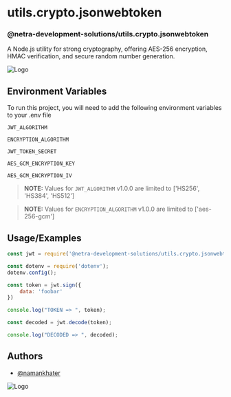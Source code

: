 # utils.crypto.jsonwebtoken
### @netra-development-solutions/utils.crypto.jsonwebtoken

A Node.js utility for strong cryptography, offering AES-256 encryption, HMAC verification, and secure random number generation.


![Logo](https://avatars.githubusercontent.com/u/125114515?s=200&v=4)

## Environment Variables

To run this project, you will need to add the following environment variables to your .env file

`JWT_ALGORITHM`

`ENCRYPTION_ALGORITHM`

`JWT_TOKEN_SECRET`

`AES_GCM_ENCRYPTION_KEY`

`AES_GCM_ENCRYPTION_IV`

> **NOTE:**  Values for `JWT_ALGORITHM` v1.0.0 are limited to  ['HS256', 'HS384', 'HS512'] 

> **NOTE:** Values for `ENCRYPTION_ALGORITHM` v1.0.0 are limited to ['aes-256-gcm']
## Usage/Examples

```javascript
const jwt = require('@netra-development-solutions/utils.crypto.jsonwebtoken');

const dotenv = require('dotenv');
dotenv.config();

const token = jwt.sign({
    data: 'foobar'
})

console.log("TOKEN => ", token);

const decoded = jwt.decode(token);

console.log("DECODED => ", decoded);
```


## Authors

- [@namankhater](https://github.com/MadMaxINDIAN)

![Logo](https://avatars.githubusercontent.com/u/125114515?s=200&v=4)

